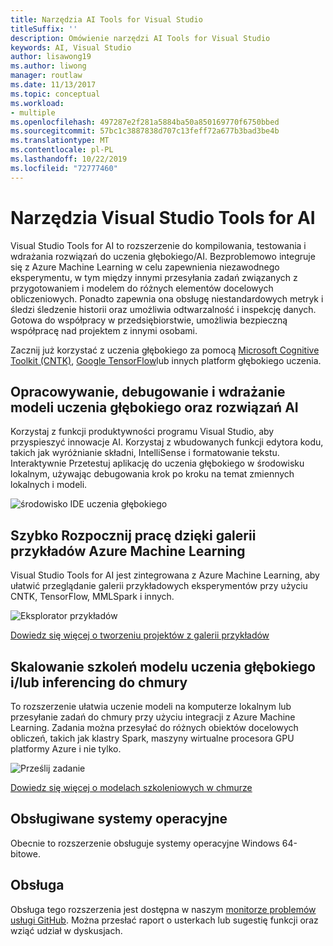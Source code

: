 ```yaml
---
title: Narzędzia AI Tools for Visual Studio
titleSuffix: ''
description: Omówienie narzędzi AI Tools for Visual Studio
keywords: AI, Visual Studio
author: lisawong19
ms.author: liwong
manager: routlaw
ms.date: 11/13/2017
ms.topic: conceptual
ms.workload:
- multiple
ms.openlocfilehash: 497287e2f281a5884ba50a850169770f6750bbed
ms.sourcegitcommit: 57bc1c3887838d707c13feff72a677b3bad3be4b
ms.translationtype: MT
ms.contentlocale: pl-PL
ms.lasthandoff: 10/22/2019
ms.locfileid: "72777460"
---
```

# <a name="visual-studio-tools-for-ai"></a>Narzędzia Visual Studio Tools for AI

Visual Studio Tools for AI to rozszerzenie do kompilowania, testowania i wdrażania rozwiązań do uczenia głębokiego/AI. Bezproblemowo integruje się z Azure Machine Learning w celu zapewnienia niezawodnego eksperymentu, w tym między innymi przesyłania zadań związanych z przygotowaniem i modelem do różnych elementów docelowych obliczeniowych. Ponadto zapewnia ona obsługę niestandardowych metryk i śledzi śledzenie historii oraz umożliwia odtwarzalność i inspekcję danych. Gotowa do współpracy w przedsiębiorstwie, umożliwia bezpieczną współpracę nad projektem z innymi osobami.

Zacznij już korzystać z uczenia głębokiego za pomocą [Microsoft Cognitive Toolkit (CNTK)](https://docs.microsoft.com/cognitive-toolkit/), [Google TensorFlow](https://www.tensorflow.org)lub innych platform głębokiego uczenia.

## <a name="develop-debug-and-deploy-deep-learning-models-and-ai-solutions"></a>Opracowywanie, debugowanie i wdrażanie modeli uczenia głębokiego oraz rozwiązań AI
Korzystaj z funkcji produktywności programu Visual Studio, aby przyspieszyć innowacje AI. Korzystaj z wbudowanych funkcji edytora kodu, takich jak wyróżnianie składni, IntelliSense i formatowanie tekstu. Interaktywnie Przetestuj aplikację do uczenia głębokiego w środowisku lokalnym, używając debugowania krok po kroku na temat zmiennych lokalnych i modeli.

![środowisko IDE uczenia głębokiego](media/about/ide.png)

## <a name="get-started-quickly-with-the-azure-machine-learning-sample-gallery"></a>Szybko Rozpocznij pracę dzięki galerii przykładów Azure Machine Learning
Visual Studio Tools for AI jest zintegrowana z Azure Machine Learning, aby ułatwić przeglądanie galerii przykładowych eksperymentów przy użyciu CNTK, TensorFlow, MMLSpark i innych.

![Eksplorator przykładów](media/about/gallery.png)

[Dowiedz się więcej o tworzeniu projektów z galerii przykładów](create-project-gallery.md)

## <a name="scale-out-deep-learning-model-training-andor-inferencing-to-the-cloud"></a>Skalowanie szkoleń modelu uczenia głębokiego i/lub inferencing do chmury
To rozszerzenie ułatwia uczenie modeli na komputerze lokalnym lub przesyłanie zadań do chmury przy użyciu integracji z Azure Machine Learning. Zadania można przesyłać do różnych obiektów docelowych obliczeń, takich jak klastry Spark, maszyny wirtualne procesora GPU platformy Azure i nie tylko.

![Prześlij zadanie](media/about/submitjobs.png)

[Dowiedz się więcej o modelach szkoleniowych w chmurze](tensorflow-vm.md)

## <a name="supported-operating-systems"></a>Obsługiwane systemy operacyjne
Obecnie to rozszerzenie obsługuje systemy operacyjne Windows 64-bitowe.

## <a name="support"></a>Obsługa
Obsługa tego rozszerzenia jest dostępna w naszym [monitorze problemów usługi GitHub](https://github.com/Microsoft/vs-tools-for-ai/issues). Można przesłać raport o usterkach lub sugestię funkcji oraz wziąć udział w dyskusjach.
